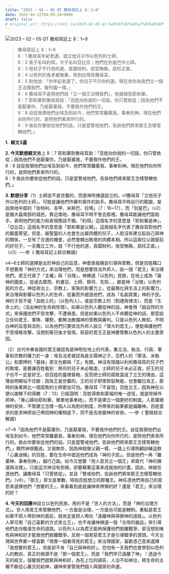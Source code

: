 ```yaml
---
title: "2023 – 02 – 05 QT 撒母耳記上 8：1~9"
date: 2025-04-12T04:09:20+0800
draft: false
# original_url: https://cmtc.tw/2023-02-05-qt-%e6%92%92%e6%af%8d%e8%80%b3%e8%a8%98%e4%b8%8a-8%ef%bc%9a19
---
```


![2023 – 02 – 05 QT 撒母耳記上 8：1~9](/images/qt.jpg  "2023 – 02 – 05 QT 撒母耳記上 8：1~9")

> 撒母耳記上 8：1~9  
> 8：1 撒母耳年紀老邁，就立他兒子作以色列的士師。  
> 8：2 長子名叫約珥，次子名叫亞比亞；他們在別是巴作士師。  
> 8：3 他兒子不行他的道，貪圖財利，收受賄賂，屈枉正直。  
> 8：4 以色列的長老都聚集，來到拉瑪見撒母耳，  
> 8：5 對他說：「你年紀老邁了，你兒子不行你的道。現在求你為我們立一個王治理我們，像列國一樣。」  
> 8：6 撒母耳不喜悅他們說「立一個王治理我們」，他就禱告耶和華。  
> 8：7 耶和華對撒母耳說：「百姓向你說的一切話，你只管依從；因為他們不是厭棄你，乃是厭棄我，不要我作他們的王。  
> 8：8 自從我領他們出埃及到如今，他們常常離棄我，事奉別神。現在他們向你所行的，是照他們素來所行的。  
> 8：9 故此你要依從他們的話，只是當警戒他們，告訴他們將來那王怎樣管轄他們。」

**1.  經文3遍**

**2. 今天默想經文**撒上 8：7 耶和華對撒母耳說：「百姓向你說的一切話，你只管依從；因為他們不是厭棄你，乃是厭棄我，不要我作他們的王。  
8：8 自從我領他們出埃及到如今，他們常常離棄我，事奉別神。現在他們向你所行的，是照他們素來所行的。  
8：9 故此你要依從他們的話，只是當警戒他們，告訴他們將來那王怎樣管轄他們。」

**3. 默想分享**（1）士師並不是世襲的，而是神所揀選設立的。v1撒母耳「立他兒子作以色列的士師」，可能是讓他們作審判案件的助手。撒母耳平時巡行的範圍，是迦南地中部的「伯特利、吉甲、米斯巴、拉瑪」（7：16~17），而「別是巴」（v2）是猶大最南部的城邑，靠近南地，撒母耳平時不會去那裡。撒母耳能讓他們當助手，表明他們的能力和表現應該不錯。「約珥」這個名字的意思是「耶和華是神」，「亞比亞」這個名字的意思是「耶和華是父親」，這兩個名字代表了撒母耳對他們的屬靈寄望。但是，屬聖靈的人也會生出屬肉體的兒子，人若沒有建立起自己與神的關係，一旦有了合適的機會，必然會顯出敗壞的肉體本相。所以這兩位父親面前的好兒子，一旦獨立工作，就「不行他的道，貪圖財利，收受賄賂，屈枉正直。」（v3）──參《 撒母耳記上綜合解讀》

v4~6士師的選擇是出於神自己的旨意，神會直接親自引導與管教。但是百姓藉口不想要用「神的方式」來治理他們，而是想要效法外邦人，設一個「君王」來治理他們。君王代表了「主權」與「治理」，神揀選「以色列」民族，在地上成為「屬神的國度」，從過去摩西、約書亞、士師、祭司、先知…，都是神「治理」以色列民的方式。神從政治上、宗教上、家族的影響力上，從最簡化與生活上的影響力，來治理與影響以色列人的生命，從裏而外塑造他們，成為「名副其實」神的子民。神的子民不是「血統上的」（以色列人），或是宗教上的（割禮與律法），而是「生命上的」（活出神的生命與性情）。如果以色列人聽從神的話，神會用「超自然的方式」來保護他們不受攻擊，不遭禍患。但是如果以色列人不肯聽從神的話，那麼設立任何君王、軍隊、權勢，都無法敵擋神的管教與審判。只是以色列人無知，不明白神的旨意與法則，以為他們只要效法外邦人設立「偉大的君王」，便能保護他們不受侵略攻擊。沒想到等日後才發現，邪惡的君王正是神要管教以色列人的主要原因。

（2）古代中東各國的君王被認為是神明在地上的代表，集立法、執法、行政、軍事和宗教的權力於一身：埃及法老被認為是太陽神之子，亞捫人的「摩洛、米勒公」和摩押的「基抹」原文也都與「王」有關。神沒有阻擋以利和撒母耳的兒子們的敗壞，是要讓百姓看到：祭司的兒子未必敬虔，士師的兒子未必正直，好王的兒子也不一定是好王。但百姓的靈裡昏暗，反而把士師的腐敗當成了立王的理由，這理由明顯站不住腳：因為王是世襲的，王的兒子即使邪惡無能，也會繼位為王，那時的後果將比一個腐敗的士師更加可怕。撒母耳「不喜悅」百姓立王，因為神在以便以謝賜下的得勝（7：13）已經證明：百姓得救和蒙福的唯一途徑，就是除掉外邦神，「專心歸向耶和華，單單地事奉祂」，而不是建立一個更好的制度。人若棄絕神的安排，不管建立怎樣一個人以為對的制度，所帶來的結果都是偏離神。百姓當求的是求神把自己帶回神的權柄底下，而不是去改變神的安排。──參《 聖經綜合解讀》

v7~9「因為他們不是厭棄你，乃是厭棄我，不要我作他們的王。自從我領他們出埃及到如今，他們常常離棄我，事奉別神。現在他們向你所行的，是照他們素來所行的。故此你要依從他們的話，只是當警戒他們，告訴他們將來那王怎樣管轄他們。」顯然神很難過，又很無奈，因為神就像父親一樣，一路上引導照顧訓練這群「心裏迷糊」的百姓，要在生命中塑造他們成為「神的子民」。但是他們一再「離棄神、事奉別神」，偏行己路。如今又想要「用人意另立一個王」來取代「神的揀選與治理」。只是這次神沒有拒絕，卻要藉著這事來成就祂的計畫。因此，神就任憑他們，讓撒母耳「只管依從」，並且「警戒他們，告訴他們將來那王怎樣管轄他們」（v9）。「那王」原文是單數，特指百姓想立的那種王。神任憑他們用自己的意思來選擇他們「想要的王」，來看看到底是讓神來帶領的好？還是「君王」來治理的好？

**4. 今天的回應**神設立以色列民族，用的不是「世人的方法」，而是「神的治理方式」。世人用君王來管轄他們，一方面是治理，一方面也可能是轄制。重點是君王如果不把人帶到神的面前，就肯定是把人帶向「遠離神與得罪神的道路」。以色列人寧可用「自己喜歡的方式來立王」，也不肯讓神揀選一個「合用的器皿」來引導他們走向敬虔生命的道路。以色列人以為君王能夠保護他們脫離戰爭，卻沒想到唯有與神和好才能救他們脫離戰爭，反倒一個邪惡君王才是引導戰爭的源頭。今天台灣與世界都一樣喜歡「倚靠一個看得見的君王」來治理國家，喜歡憑己意來選擇「我想要的君王」，但是卻不肯「自己與神和好」。恐怕有一天我們也會學到以色列人的教訓，真正的禍源不是「那一個君王」，而是「我們早已遠離了神」！透過今天的經文，提醒我們趕緊與神和好，為在上位的禱告，人治不如神治，將生命的主權不斷從心裏交託給神，讓神來掌管我們個人與國家的命運。